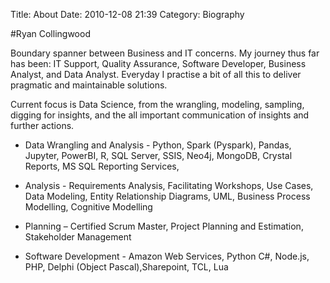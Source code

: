 Title: About
Date: 2010-12-08 21:39
Category: Biography

#Ryan Collingwood

Boundary spanner between Business and IT concerns. My journey thus far has been: IT Support, Quality Assurance, Software Developer, Business Analyst, and Data Analyst. Everyday I practise a bit of all this to deliver pragmatic and maintainable solutions.

Current focus is Data Science, from the wrangling, modeling, sampling, digging for insights, and the all important communication of insights and further actions.

- Data Wrangling and Analysis - Python, Spark (Pyspark), Pandas, Jupyter, PowerBI, R, SQL Server, SSIS, Neo4j, MongoDB, Crystal Reports, MS SQL Reporting Services, 

- Analysis - Requirements Analysis, Facilitating Workshops, Use Cases, Data Modeling, Entity Relationship Diagrams, UML, Business Process Modelling, Cognitive Modelling

- Planning – Certified Scrum Master, Project Planning and Estimation, Stakeholder Management

- Software Development - Amazon Web Services, Python C#, Node.js, PHP, Delphi (Object Pascal),Sharepoint, TCL, Lua